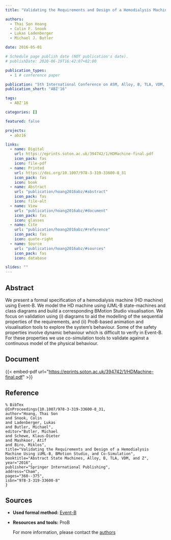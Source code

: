 ```yaml
---
title: "Validating the Requirements and Design of a Hemodialysis Machine Using iUML-B, BMotion Studio, and Co-Simulation"

authors:
  - Thai Son Hoang
  - Colin F. Snook
  - Lukas Ladenberger
  - Michael J. Butler

date: 2016-05-01

# Schedule page publish date (NOT publication's date).
# publishDate: 2020-06-19T16:42:07+02:00

publication_types:
  - 1 # conference paper

publication: "5th International Conference on ASM, Alloy, B, TLA, VDM, and Z (ABZ'16)"
publication_short: "ABZ'16"

tags:
  - ABZ'16

categories: []

featured: false

projects:
  - abz16

links:
  - name: Digital
    url: https://eprints.soton.ac.uk/394742/1/HDMachine-final.pdf
    icon_pack: fas
    icon: file-pdf
  - name: Printed
    url: https://doi.org/10.1007/978-3-319-33600-8_31
    icon_pack: fas
    icon: book
  - name: Abstract
    url: "publication/hoang2016abz/#abstract"
    icon_pack: fas
    icon: file-alt
  - name: View
    url: "publication/hoang2016abz/#document"
    icon_pack: fas
    icon: glasses
  - name: Cite
    url: "publication/hoang2016abz/#reference"
    icon_pack: fas
    icon: quote-right
  - name: Source
    url: "publication/hoang2016abz/#sources"
    icon_pack: fas
    icon: database

slides: ""
---
```


## Abstract

We present a formal specification of a hemodialysis machine (HD machine) using Event-B. We model the HD machine using iUML-B state-machines and class diagrams and build a corresponding BMotion Studio visualisation. We focus on validation using (i) diagrams to aid the modelling of the sequential properties of the requirements, and (ii) ProB-based animation and visualisation tools to explore the system’s behaviour. Some of the safety properties involve dynamic behaviour which is difficult to verify in Event-B. For these properties we use co-simulation tools to validate against a continuous model of the physical behaviour.

## Document

{{< embed-pdf url="https://eprints.soton.ac.uk/394742/1/HDMachine-final.pdf" >}}

## Reference

```
% BibTex
@InProceedings{10.1007/978-3-319-33600-8_31,
author="Hoang, Thai Son
and Snook, Colin
and Ladenberger, Lukas
and Butler, Michael",
editor="Butler, Michael
and Schewe, Klaus-Dieter
and Mashkoor, Atif
and Biro, Miklos",
title="Validating the Requirements and Design of a Hemodialysis Machine Using iUML-B, BMotion Studio, and Co-Simulation",
booktitle="Abstract State Machines, Alloy, B, TLA, VDM, and Z",
year="2016",
publisher="Springer International Publishing",
address="Cham",
pages="360--375",
isbn="978-3-319-33600-8"
}
```

## Sources

- **Used formal method:**
  [Event-B](/method/event-b)
- **Resources and tools:**
  ProB

  For more information, please contact the <a href ="mailto:t.s.hoang@ecs.soton.ac.uk;cfs@ecs.soton.ac.uk">authors</a>
